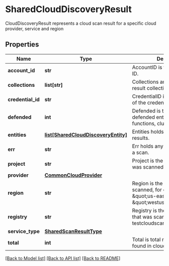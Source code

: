 # SharedCloudDiscoveryResult

CloudDiscoveryResult represents a cloud scan result for a specific cloud provider, service and region

## Properties
Name | Type | Description | Notes
------------ | ------------- | ------------- | -------------
**account_id** | **str** | AccountID is the cloud account ID.  | [optional] 
**collections** | **list[str]** | Collections are the matched result collections.  | [optional] 
**credential_id** | **str** | CredentialID is the id reference of the credential used.  | [optional] 
**defended** | **int** | Defended is the number of defended entities (registries, functions, clusters).  | [optional] 
**entities** | [**list[SharedCloudDiscoveryEntity]**](SharedCloudDiscoveryEntity.md) | Entities holds detailed scan results.  | [optional] 
**err** | **str** | Err holds any error found during a scan.  | [optional] 
**project** | **str** | Project is the GCP project that was scanned.  | [optional] 
**provider** | [**CommonCloudProvider**](CommonCloudProvider.md) |  | [optional] 
**region** | **str** | Region is the region that was scanned, for example: GCP - \&quot;us-east-1\&quot;, Azure - \&quot;westus\&quot;.  | [optional] 
**registry** | **str** | Registry is the Azure registry that was scanned, for example: testcloudscanregistry.azurecr.io.  | [optional] 
**service_type** | [**SharedScanResultType**](SharedScanResultType.md) |  | [optional] 
**total** | **int** | Total is total number of entities found in cloud scan.  | [optional] 

[[Back to Model list]](../README.md#documentation-for-models) [[Back to API list]](../README.md#documentation-for-api-endpoints) [[Back to README]](../README.md)


